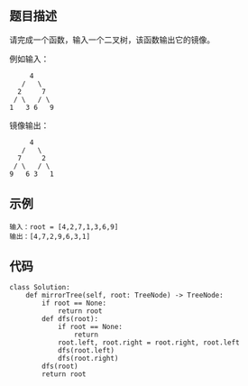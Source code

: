 ## 题目描述
请完成一个函数，输入一个二叉树，该函数输出它的镜像。

例如输入：
```
     4
   /   \
  2     7
 / \   / \
1   3 6   9
```

镜像输出：
```
     4
   /   \
  7     2
 / \   / \
9   6 3   1
```
## 示例
```
输入：root = [4,2,7,1,3,6,9]
输出：[4,7,2,9,6,3,1]
```
## 代码
```
class Solution:
    def mirrorTree(self, root: TreeNode) -> TreeNode:
        if root == None:
            return root
        def dfs(root):
            if root == None:
                return 
            root.left, root.right = root.right, root.left
            dfs(root.left)
            dfs(root.right)
        dfs(root)
        return root
```